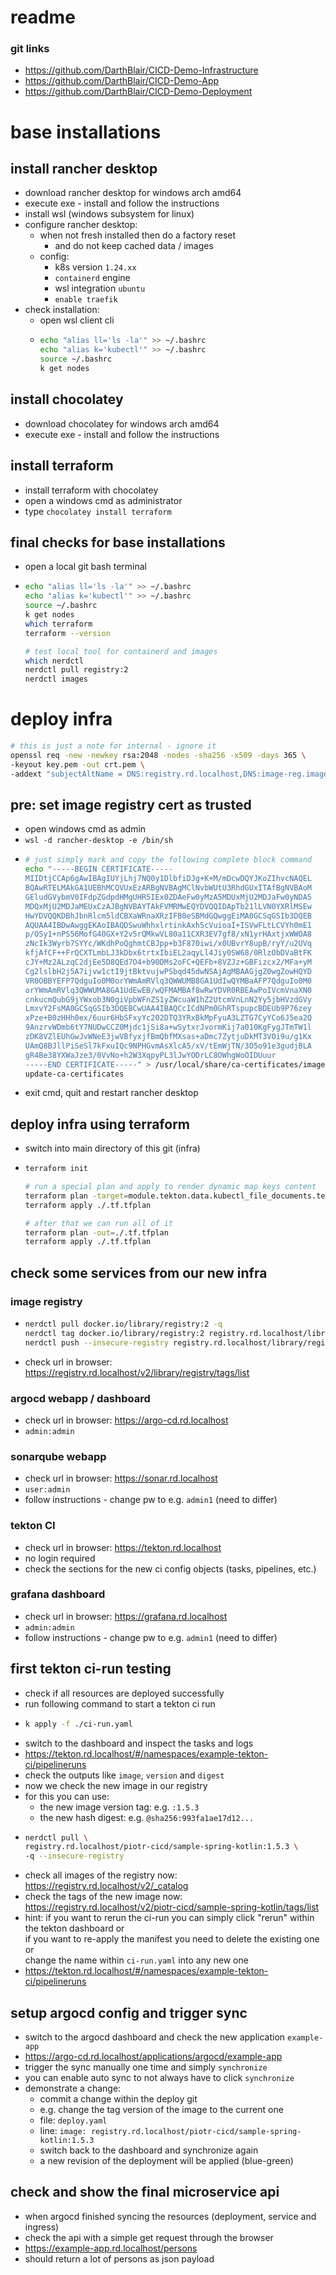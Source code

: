 # readme

### git links
- https://github.com/DarthBlair/CICD-Demo-Infrastructure
- https://github.com/DarthBlair/CICD-Demo-App
- https://github.com/DarthBlair/CICD-Demo-Deployment

# base installations

## install rancher desktop
- download rancher desktop for windows arch amd64
- execute exe - install and follow the instructions
- install wsl (windows subsystem for linux)
- configure rancher desktop:
  - when not fresh installed then do a factory reset
    - and do not keep cached data / images
  - config:
    - k8s version `1.24.xx`
    - `containerd` engine
    - wsl integration `ubuntu`
    - `enable traefik`
- check installation:
  - open wsl client cli
  - ```sh
    echo "alias ll='ls -la'" >> ~/.bashrc
    echo "alias k='kubectl'" >> ~/.bashrc
    source ~/.bashrc
    k get nodes
    ```

## install chocolatey
- download chocolatey for windows arch amd64
- execute exe - install and follow the instructions

## install terraform
- install terraform with chocolatey
- open a windows cmd as administrator
- type `chocolatey install terraform`

## final checks for base installations
- open a local git bash terminal
- ```sh
  echo "alias ll='ls -la'" >> ~/.bashrc
  echo "alias k='kubectl'" >> ~/.bashrc
  source ~/.bashrc
  k get nodes
  which terraform
  terraform --version

  # test local tool for containerd and images
  which nerdctl
  nerdctl pull registry:2
  nerdctl images
  ```

# deploy infra

```sh
# this is just a note for internal - ignore it
openssl req -new -newkey rsa:2048 -nodes -sha256 -x509 -days 365 \
-keyout key.pem -out crt.pem \
-addext "subjectAltName = DNS:registry.rd.localhost,DNS:image-reg.image-reg.svc.cluster.local"
```

## pre: set image registry cert as trusted
- open windows cmd as admin
- `wsl -d rancher-desktop -e /bin/sh`
- ```sh
  # just simply mark and copy the following complete block command
  echo "-----BEGIN CERTIFICATE-----
  MIIDtjCCAp6gAwIBAgIUYjLhj7NQ0y1DlbfiDJg+K+M/mDcwDQYJKoZIhvcNAQEL
  BQAwRTELMAkGA1UEBhMCQVUxEzARBgNVBAgMClNvbWUtU3RhdGUxITAfBgNVBAoM
  GEludGVybmV0IFdpZGdpdHMgUHR5IEx0ZDAeFw0yMzA5MDUxMjU2MDJaFw0yNDA5
  MDQxMjU2MDJaMEUxCzAJBgNVBAYTAkFVMRMwEQYDVQQIDApTb21lLVN0YXRlMSEw
  HwYDVQQKDBhJbnRlcm5ldCBXaWRnaXRzIFB0eSBMdGQwggEiMA0GCSqGSIb3DQEB
  AQUAA4IBDwAwggEKAoIBAQDSwuWhhxlrtinkAxh5cVuioaI+ISVwFLtLCVYh0mE1
  p/OSy1+nPS56MofG40GX+Y2v5rQMkwVL80a11CXR3EV7gf8/xN1yrHAxtjxWWOA8
  zNcIk3Wyrb7SYYc/WKdhPoQghmtCBJpp+b3F870iwi/x0UBvrY8upB/ryY/u2UVq
  kfjAfCF++FrQCXTLmbLJ3kDbx6trtxIbiEL2aqyLl4Jiy0SW68/0RlzObDVaBtFK
  cJY+Mz2ALzqC2djEe5D8QEd7O4+b90DMs2oFC+QEFb+8VZJz+GBFizcx2/MFa+yM
  Cg2lslbH2j5A7ijvw1ctI9jtBktvujwPSbqd45dwNSAjAgMBAAGjgZ0wgZowHQYD
  VR0OBBYEFP7QdguIo0M0orYWmAmRVlq3QWWUMB8GA1UdIwQYMBaAFP7QdguIo0M0
  orYWmAmRVlq3QWWUMA8GA1UdEwEB/wQFMAMBAf8wRwYDVR0RBEAwPoIVcmVnaXN0
  cnkucmQubG9jYWxob3N0giVpbWFnZS1yZWcuaW1hZ2UtcmVnLnN2Yy5jbHVzdGVy
  LmxvY2FsMA0GCSqGSIb3DQEBCwUAA4IBAQCcICdNPm0GhRTspupcBDEUb9P76zey
  xPze+B0zHHh0ex/6uur6HbSFxyYc202DTQ3YRxBkMpFyuA3LZTG7CyYCo6J5ea2Q
  9AnzrvWDmb6tY7NUDwCCZ0Mjdc1jSi8a+wSytxrJvormKij7a010KgFygJTmTW1l
  zDK8VZlEUhGwJvWNeE3jwVBfyxjfBmQbfMXsas+aDmc7ZytjuDkMT3VOi9u/g1Kx
  UAmQ8BJllPiSeSl7kFxuIQc9NPHGvmAsXlcA5/xV/tEmWjTN/3O5o91e3gudjBLA
  gR4Be38YXWaJze3/0VvNo+h2W3XqpyPL3lJwYODrLC8OWhgWoOIDUuur
  -----END CERTIFICATE-----" > /usr/local/share/ca-certificates/image-registry.crt
  update-ca-certificates
  ```
- exit cmd, quit and restart rancher desktop

## deploy infra using terraform
- switch into main directory of this git (infra)
- ```sh
  terraform init

  # run a special plan and apply to render dynamic map keys content
  terraform plan -target=module.tekton.data.kubectl_file_documents.tekton_dashboard_manifests -out=./.tf.tfplan
  terraform apply ./.tf.tfplan

  # after that we can run all of it
  terraform plan -out=./.tf.tfplan
  terraform apply ./.tf.tfplan
  ```

## check some services from our new infra

### image registry
- ```sh
  nerdctl pull docker.io/library/registry:2 -q
  nerdctl tag docker.io/library/registry:2 registry.rd.localhost/library/registry:2
  nerdctl push --insecure-registry registry.rd.localhost/library/registry:2 -q
  ```
- check url in browser: https://registry.rd.localhost/v2/library/registry/tags/list

### argocd webapp / dashboard
- check url in browser: https://argo-cd.rd.localhost
- `admin:admin`

### sonarqube webapp
- check url in browser: https://sonar.rd.localhost
- `user:admin`
- follow instructions - change pw to e.g. `admin1` (need to differ)

### tekton CI
- check url in browser: https://tekton.rd.localhost
- no login required
- check the sections for the new ci config objects (tasks, pipelines, etc.)

### grafana dashboard
- check url in browser: https://grafana.rd.localhost
- `admin:admin`
- follow instructions - change pw to e.g. `admin1` (need to differ)

## first tekton ci-run testing
- check if all resources are deployed successfully
- run following command to start a tekton ci run
- ```sh
  k apply -f ./ci-run.yaml
  ```
- switch to the dashboard and inspect the tasks and logs
- https://tekton.rd.localhost/#/namespaces/example-tekton-ci/pipelineruns
- check the outputs like `image`, `version` and `digest`
- now we check the new image in our registry
- for this you can use:
  - the new image version tag: e.g. `:1.5.3`
  - the new hash digest: e.g. `@sha256:993fa1ae17d12...`
- ```sh
  nerdctl pull \
  registry.rd.localhost/piotr-cicd/sample-spring-kotlin:1.5.3 \
  -q --insecure-registry
  ```
- check all images of the registry now: https://registry.rd.localhost/v2/_catalog
- check the tags of the new image now: https://registry.rd.localhost/v2/piotr-cicd/sample-spring-kotlin/tags/list
- hint: if you want to rerun the ci-run you can simply click "rerun" within the tekton dashboard or <br>
  if you want to re-apply the manifest you need to delete the existing one or <br>
  change the name within `ci-run.yaml` into any new one
- https://tekton.rd.localhost/#/namespaces/example-tekton-ci/pipelineruns

## setup argocd config and trigger sync
- switch to the argocd dashboard and check the new application `example-app`
- https://argo-cd.rd.localhost/applications/argocd/example-app
- trigger the sync manually one time and simply `synchronize`
- you can enable auto sync to not always have to click `synchronize`
- demonstrate a change:
  - commit a change within the deploy git
  - e.g. change the tag version of the image to the current one
  - file: `deploy.yaml`
  - line: `image: registry.rd.localhost/piotr-cicd/sample-spring-kotlin:1.5.3`
  - switch back to the dashboard and synchronize again
  - a new revision of the deployment will be applied (blue-green)

## check and show the final microservice api
- when argocd finished syncing the resources (deployment, service and ingress)
- check the api with a simple get request through the browser
- https://example-app.rd.localhost/persons
- should return a lot of persons as json payload
